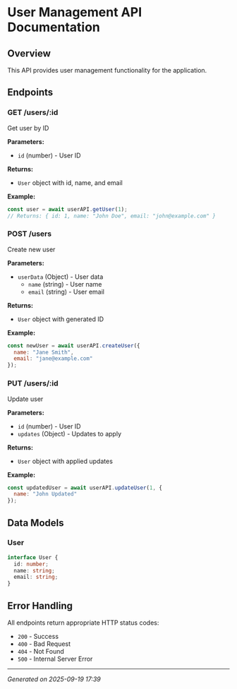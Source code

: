# User Management API Documentation

## Overview

This API provides user management functionality for the application.

## Endpoints

### GET /users/:id
Get user by ID

**Parameters:**
- `id` (number) - User ID

**Returns:**
- `User` object with id, name, and email

**Example:**
```javascript
const user = await userAPI.getUser(1);
// Returns: { id: 1, name: "John Doe", email: "john@example.com" }
```

### POST /users
Create new user

**Parameters:**
- `userData` (Object) - User data
  - `name` (string) - User name
  - `email` (string) - User email

**Returns:**
- `User` object with generated ID

**Example:**
```javascript
const newUser = await userAPI.createUser({
  name: "Jane Smith",
  email: "jane@example.com"
});
```

### PUT /users/:id
Update user

**Parameters:**
- `id` (number) - User ID
- `updates` (Object) - Updates to apply

**Returns:**
- `User` object with applied updates

**Example:**
```javascript
const updatedUser = await userAPI.updateUser(1, {
  name: "John Updated"
});
```

## Data Models

### User
```typescript
interface User {
  id: number;
  name: string;
  email: string;
}
```

## Error Handling

All endpoints return appropriate HTTP status codes:
- `200` - Success
- `400` - Bad Request
- `404` - Not Found
- `500` - Internal Server Error

---
*Generated on 2025-09-19 17:39*